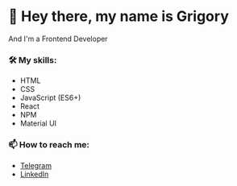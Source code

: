 
# 👋 Hey there, my name is Grigory
And I'm a Frontend Developer

### 🛠️ My skills:

- HTML
- CSS
- JavaScript (ES6+)
- React
- NPM
- Material UI

### 📫 How to reach me:

- [Telegram](https://t.me/mordoboy)
- [LinkedIn](https://www.linkedin.com/in/poccu/)
